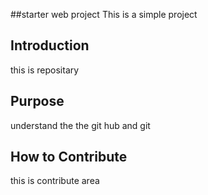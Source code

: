 ##starter web project
 This is a simple project

## Introduction
this is repositary
## Purpose
understand the the git hub and git 
## How to Contribute
 this is contribute area

